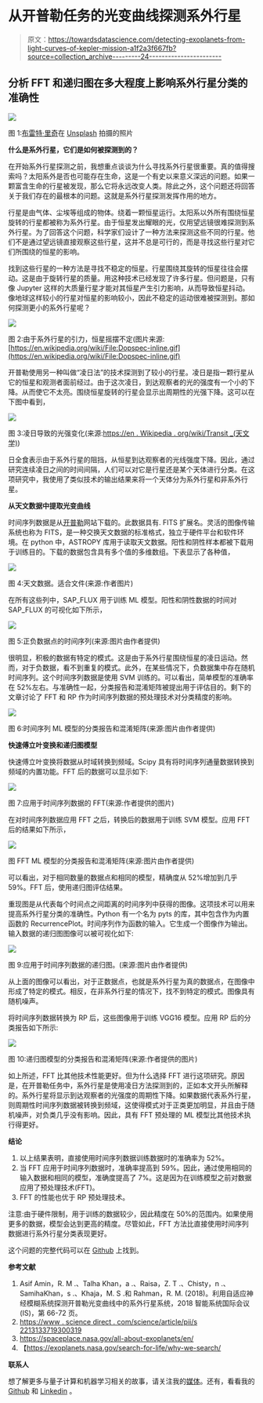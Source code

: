 # 从开普勒任务的光变曲线探测系外行星

> 原文：<https://towardsdatascience.com/detecting-exoplanets-from-light-curves-of-kepler-mission-a1f2a3f667fb?source=collection_archive---------24----------------------->

## 分析 FFT 和递归图在多大程度上影响系外行星分类的准确性

![](img/6e682b8c9f7cff63ac2e98242aea89bc.png)

图 1:[布雷特·里奇](https://unsplash.com/@brett_ritchie_photography?utm_source=unsplash&utm_medium=referral&utm_content=creditCopyText)在 [Unsplash](https://unsplash.com/s/photos/planets?utm_source=unsplash&utm_medium=referral&utm_content=creditCopyText) 拍摄的照片

**什么是系外行星，它们是如何被探测到的？**

在开始系外行星探测之前，我想重点谈谈为什么寻找系外行星很重要。真的值得搜索吗？太阳系外是否也可能存在生命，这是一个有史以来意义深远的问题。如果一颗富含生命的行星被发现，那么它将永远改变人类。除此之外，这个问题还将回答关于我们存在的最根本的问题。这就是系外行星探测发挥作用的地方。

行星是由气体、尘埃等组成的物体。绕着一颗恒星运行。太阳系以外所有围绕恒星旋转的行星都被称为系外行星。由于恒星发出耀眼的光，仅用望远镜很难探测到系外行星。为了回答这个问题，科学家们设计了一种方法来探测这些不同的行星。他们不是通过望远镜直接观察这些行星，这并不总是可行的，而是寻找这些行星对它们所围绕的恒星的影响。

找到这些行星的一种方法是寻找不稳定的恒星。行星围绕其旋转的恒星往往会摆动。这是由于旋转行星的质量。用这种技术已经发现了许多行星。但问题是，只有像 Jupyter 这样的大质量行星才能对其恒星产生引力影响，从而导致恒星抖动。像地球这样较小的行星对恒星的影响较小，因此不稳定的运动很难被探测到。那如何探测更小的系外行星呢？

![](img/756848a3e6f14db9bbc4ebf0c6e58b83.png)

图 2:由于系外行星的引力，恒星摇摆不定(图片来源:[https://en.wikipedia.org/wiki/File:Dopspec-inline.gif](https://en.wikipedia.org/wiki/File:Dopspec-inline.gif)

开普勒使用另一种叫做“凌日法”的技术探测到了较小的行星。凌日是指一颗行星从它的恒星和观测者面前经过。由于这次凌日，到达观察者的光的强度有一个小的下降。从而使它不太亮。围绕恒星旋转的行星会显示出周期性的光强下降。这可以在下图中看到，

![](img/ebecec9652c5951fd9e61f31de4b4a94.png)

图 3:凌日导致的光强变化(来源:[https://en . Wikipedia . org/wiki/Transit _(天文学)](https://en.wikipedia.org/wiki/Transit_(astronomy)))

日全食表示由于系外行星的阻挡，从恒星到达观察者的光线强度下降。因此，通过研究连续凌日之间的时间间隔，人们可以对它是行星还是某个天体进行分类。在这项研究中，我使用了类似技术的输出结果来将一个天体分为系外行星和非系外行星。

**从天文数据中提取光变曲线**

时间序列数据是从[开普勒](https://archive.stsci.edu/kepler/data_search/search.php)网站下载的。此数据具有. FITS 扩展名。灵活的图像传输系统也称为 FITS，是一种交换天文数据的标准格式，独立于硬件平台和软件环境。在 python 中，ASTROPY 库用于读取天文数据。阳性和阴性样本都被下载用于训练目的。下载的数据包含具有多个值的多维数组。下表显示了各种值，

![](img/0b6c33d58cbcc8b8672bed5b03e9b995.png)

图 4:天文数据。适合文件(来源:作者图片)

在所有这些列中，SAP_FLUX 用于训练 ML 模型。阳性和阴性数据的时间对 SAP_FLUX 的可视化如下所示，

![](img/c242b18c53e41f44b0c39f867cfc6099.png)

图 5:正负数据点的时间序列(来源:图片由作者提供)

很明显，积极的数据有特定的模式。这是由于系外行星围绕恒星的凌日运动。然而，对于负数据，看不到重复的模式。此外，在某些情况下，负数据集中存在随机时间序列。这个时间序列数据是使用 SVM 训练的。可以看出，简单模型的准确率在 52%左右。与准确性一起，分类报告和混淆矩阵被提出用于评估目的。剩下的文章讨论了 FFT 和 RP 作为时间序列数据的预处理技术对分类精度的影响。

![](img/c62530c424f876f9e327bda74a5e919c.png)

图 6:时间序列 ML 模型的分类报告和混淆矩阵(来源:图片由作者提供)

**快速傅立叶变换和递归图模型**

快速傅立叶变换将数据从时域转换到频域。Scipy 具有将时间序列通量数据转换到频域的内置功能。FFT 后的数据可以显示如下:

![](img/2e4698321141d5ead583516a4104c1c5.png)

图 7:应用于时间序列数据的 FFT(来源:作者提供的图片)

在对时间序列数据应用 FFT 之后，转换后的数据用于训练 SVM 模型。应用 FFT 后的结果如下所示，

![](img/b2a539d0fdd23bb8c5d5b825f7c08d7c.png)

图 FFT ML 模型的分类报告和混淆矩阵(来源:图片由作者提供)

可以看出，对于相同数量的数据点和相同的模型，精确度从 52%增加到几乎 59%。FFT 后，使用递归图评估结果。

重现图是从代表每个时间点之间距离的时间序列中获得的图像。这项技术可以用来提高系外行星分类的准确性。Python 有一个名为 pyts 的库，其中包含作为内置函数的 RecurrencePlot。时间序列作为函数的输入。它生成一个图像作为输出。输入数据的递归图图像可以被可视化如下:

![](img/41acd2bade213bdd671a803241c28cf7.png)

图 9:应用于时间序列数据的递归图。(来源:图片由作者提供)

从上面的图像可以看出，对于正数据点，也就是系外行星为真的数据点，在图像中形成了特定的模式。相反，在非系外行星的情况下，找不到特定的模式。图像具有随机噪声。

将时间序列数据转换为 RP 后，这些图像用于训练 VGG16 模型。应用 RP 后的分类报告如下所示:

![](img/3adaabc4be1e7ed841a804f62797014b.png)

图 10:递归图模型的分类报告和混淆矩阵(来源:作者提供的图片)

如上所述，FFT 比其他技术性能更好。但为什么选择 FFT 进行这项研究。原因是，在开普勒任务中，系外行星是使用凌日方法探测到的，正如本文开头所解释的。系外行星将显示到达观察者的光强度的周期性下降。如果数据代表系外行星，则周期性时间序列数据被转换到频域，这使得模式对于正类更加明显，并且由于随机噪声，对负类几乎没有影响。因此，具有 FFT 预处理的 ML 模型比其他技术执行得更好。

**结论**

1.  以上结果表明，直接使用时间序列数据训练数据时的准确率为 52%。
2.  当 FFT 应用于时间序列数据时，准确率提高到 59%。因此，通过使用相同的输入数据和相同的模型，准确度提高了 7%。这是因为在训练模型之前对数据应用了预处理技术(FFT)。
3.  FFT 的性能也优于 RP 预处理技术。

注意:由于硬件限制，用于训练的数据较少，因此精度在 50%的范围内。如果使用更多的数据，模型会达到更高的精度。尽管如此，FFT 方法比直接使用时间序列数据进行系外行星分类表现更好。

这个问题的完整代码可以在 [Github](https://github.com/Atharva-Vidwans/Exo-Planet_Classification) 上找到。

**参考文献**

1.  Asif Amin，R. M .、Talha Khan，a .、Raisa，Z. T .、Chisty，n .、SamihaKhan，s .、Khaja，M. S .和 Rahman，R. M. (2018)。利用自适应神经模糊系统探测开普勒光变曲线中的系外行星系统，2018 智能系统国际会议(IS)，第 66-72 页。
2.  [https://www . science direct . com/science/article/pii/s 2213133719300319](https://www.sciencedirect.com/science/article/pii/S2213133719300319)
3.  https://spaceplace.nasa.gov/all-about-exoplanets/en/
4.  【https://exoplanets.nasa.gov/search-for-life/why-we-search/ 

**联系人**

想了解更多与量子计算和机器学习相关的故事，请关注我的[媒体](https://atharvavidwans.medium.com/)。还有，看看我的 [Github](https://github.com/Atharva-Vidwans) 和 [Linkedin](https://www.linkedin.com/in/atharva-vidwans-62739b169/) 。